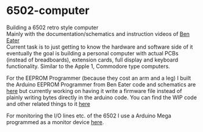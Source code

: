 # 6502-computer  
  
Building a 6502 retro style computer    
Mainly with the documentation/schematics and instruction videos of [Ben Eater](https://www.youtube.com/@BenEater)    
Current task is to just getting to know the hardware and software side of it eventually the goal is building a personal computer with actual PCBs (instead of breadboards), extension cards, full display and keyboard functionality. Similar to the Apple 1, Commodore type computers.    

For the EEPROM Programmer (because they cost an arm and a leg) I built the Arduino EEPROM Programmer from Ben Eater code and schematics are [here](https://github.com/beneater/eeprom-programmer) but currently working on having it write a firmware file instead of plainly writing bytes directly in the arduino code. You can find the WIP code and other related things to it [here](https://github.com/itsoctotv/6502-computer/eeprom-programmer) 
    
For monitoring the I/O lines etc. of the 6502 I use a Arduino Mega programmed as a monitor device [here](https://github.com/itsoctotv/6502-computer/6502-monitor).    

